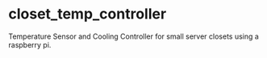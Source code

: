 closet_temp_controller
======================

Temperature Sensor and Cooling Controller for small server closets using a raspberry pi. 
